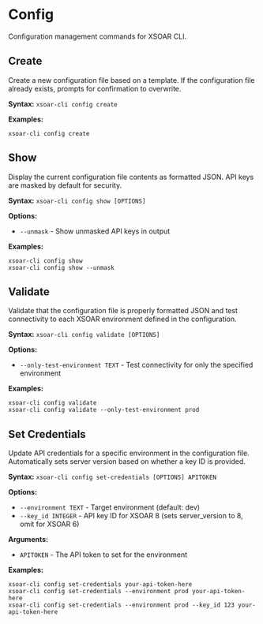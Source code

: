 # Config

Configuration management commands for XSOAR CLI.

## Create

Create a new configuration file based on a template. If the configuration file already exists, prompts for confirmation to overwrite.

**Syntax:** `xsoar-cli config create`

**Examples:**
```
xsoar-cli config create
```

## Show

Display the current configuration file contents as formatted JSON. API keys are masked by default for security.

**Syntax:** `xsoar-cli config show [OPTIONS]`

**Options:**
- `--unmask` - Show unmasked API keys in output

**Examples:**
```
xsoar-cli config show
xsoar-cli config show --unmask
```

## Validate

Validate that the configuration file is properly formatted JSON and test connectivity to each XSOAR environment defined in the configuration.

**Syntax:** `xsoar-cli config validate [OPTIONS]`

**Options:**
- `--only-test-environment TEXT` - Test connectivity for only the specified environment

**Examples:**
```
xsoar-cli config validate
xsoar-cli config validate --only-test-environment prod
```

## Set Credentials

Update API credentials for a specific environment in the configuration file. Automatically sets server version based on whether a key ID is provided.

**Syntax:** `xsoar-cli config set-credentials [OPTIONS] APITOKEN`

**Options:**
- `--environment TEXT` - Target environment (default: dev)
- `--key_id INTEGER` - API key ID for XSOAR 8 (sets server_version to 8, omit for XSOAR 6)

**Arguments:**
- `APITOKEN` - The API token to set for the environment

**Examples:**
```
xsoar-cli config set-credentials your-api-token-here
xsoar-cli config set-credentials --environment prod your-api-token-here
xsoar-cli config set-credentials --environment prod --key_id 123 your-api-token-here
```
